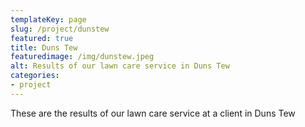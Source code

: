 ```yaml
---
templateKey: page
slug: /project/dunstew
featured: true
title: Duns Tew
featuredimage: /img/dunstew.jpeg
alt: Results of our lawn care service in Duns Tew
categories:
- project
---
```

These are the results of our lawn care service at a client in Duns Tew



